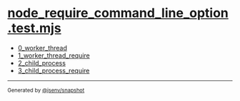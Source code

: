 # [node_require_command_line_option.test.mjs](../node_require_command_line_option.test.mjs)


- [0_worker_thread](0_worker_thread/0_worker_thread.md)
- [1_worker_thread_require](1_worker_thread_require/1_worker_thread_require.md)
- [2_child_process](2_child_process/2_child_process.md)
- [3_child_process_require](3_child_process_require/3_child_process_require.md)

---

<sub>
  Generated by <a href="https://github.com/jsenv/core/tree/main/packages/tooling/snapshot">@jsenv/snapshot</a>
</sub>

